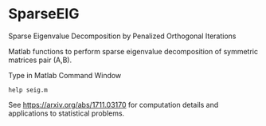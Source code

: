 # SparseEIG
Sparse Eigenvalue Decomposition by Penalized Orthogonal Iterations

Matlab functions to perform sparse eigenvalue decomposition of symmetric matrices pair (A,B).

Type in Matlab Command Window
```
help seig.m
```

See https://arxiv.org/abs/1711.03170 for computation details and applications to statistical problems. 
